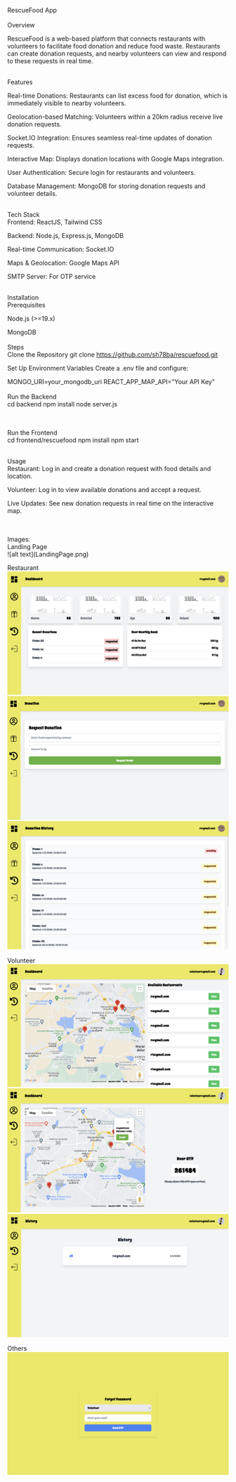 RescueFood App
<br>
<br>
Overview
<br>


RescueFood is a web-based platform that connects restaurants with volunteers to facilitate food donation and reduce food waste. Restaurants can create donation requests, and nearby volunteers can view and respond to these requests in real time.
<br>
<br>


Features
<br>

Real-time Donations: Restaurants can list excess food for donation, which is immediately visible to nearby volunteers.

Geolocation-based Matching: Volunteers within a 20km radius receive live donation requests.

Socket.IO Integration: Ensures seamless real-time updates of donation requests.

Interactive Map: Displays donation locations with Google Maps integration.

User Authentication: Secure login for restaurants and volunteers.

Database Management: MongoDB for storing donation requests and volunteer details.
<br>
<br>

Tech Stack
<br>
Frontend: ReactJS, Tailwind CSS

Backend: Node.js, Express.js, MongoDB

Real-time Communication: Socket.IO

Maps & Geolocation: Google Maps API

SMTP Server: For OTP service
<br>
<br>


Installation
<br>
Prerequisites

Node.js (>=19.x)

MongoDB
<br>
<br>
Steps
<br>
Clone the Repository
git clone https://github.com/sh78ba/rescuefood.git

Set Up Environment Variables
Create a .env file and configure:

MONGO_URI=your_mongodb_uri
REACT_APP_MAP_API="Your API Key"
<br>
<br>
Run the Backend
<br>
cd backend
npm install
node server.js

<br>
<br>
Run the Frontend
<br>
cd frontend/rescuefood
npm install
npm start
<br>
<br>

Usage
<br>
Restaurant: Log in and create a donation request with food details and location.

Volunteer: Log in to view available donations and accept a request.

Live Updates: See new donation requests in real time on the interactive map.

<br>
<br>
Images:
<br>
Landing Page
<br>
![alt text](LandingPage.png)

Restaurant
<br>
![alt text](RestaurantDashboard.png) 
![alt text](RestaurantDonationPage.png) 
![alt text](RestaurantDonationHistory.png)

Volunteer
<br>
![alt text](VolunteerDashboard.png) 
![alt text](VolunteerOTP.png) 
![alt text](VolunteerHistory.png)

Others
<br>
![alt text](ForgotPassword.png)
